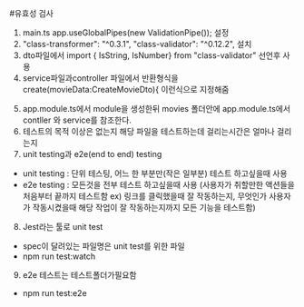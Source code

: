 #유효성 검사

1. main.ts app.useGlobalPipes(new ValidationPipe()); 설정
2. "class-transformer": "^0.3.1",
   "class-validator": "^0.12.2",
   설치
3. dto파일에서 import { IsString, IsNumber} from "class-validator" 선언후 사용
4. service파일과controller 파일에서 반환형식을 create(movieData:CreateMovieDto){ 이런식으로 지정해줌

<!-- main module파일에선 정말 중요한 것만 controller와 service를 사용함 아니면 movie를 따로 import해서 사용(componets를 나눠서 index.js로 호출하는것과 같음) -->

5. app.module.ts에서 module을 생성한뒤 movies 폴더안에 app.module.ts에서 contller 와 service를 참조한다.
6. 테스트의 목적 이상은 없는지 해당 파일을 테스트하는데 걸리는시간은 얼마나 걸리는지
7. unit testing과 e2e(end to end) testing

- unit testing : 단위 테스팅, 어느 한 부분만(작은 일부분) 테스트 하고싶을때 사용
- e2e testing : 모든것을 전부 테스트 하고싶을때 사용 (사용자가 취할만한 액션들을 처음부터 끝까지 테스트함 ex) 링크를 클릭했을때 잘 작동하는지, 무엇인가 사용자가 작동시켰을때 해당 작업이 잘 작동하는지까지 모든 기능을 테스트함)

8. Jest라는 툴로 unit test

- spec이 달려있는 파일명은 unit test를 위한 파일
- npm run test:watch

9. e2e 테스트는 테스트폴더가필요함

- npm run test:e2e
